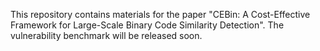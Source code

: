 This repository contains materials for the paper "CEBin: A Cost-Effective Framework for Large-Scale Binary Code Similarity Detection". The vulnerability benchmark will be released soon.

